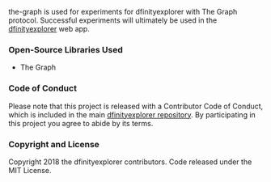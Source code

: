 the-graph is used for experiments for dfinityexplorer with The Graph protocol. Successful experiments will ultimately be used in the [dfinityexplorer](https://www.dfinityexplorer.org/) web app.

### Open-Source Libraries Used

* The Graph

### Code of Conduct

Please note that this project is released with a Contributor Code of Conduct, which is included in the main [dfinityexplorer repository](https://github.com/dfinityexplorer/dfinityexplorer/blob/master/CODE_OF_CONDUCT.md). By participating in this project you agree to abide by its terms.

### Copyright and License

Copyright 2018 the dfinityexplorer contributors. Code released under the MIT License.
